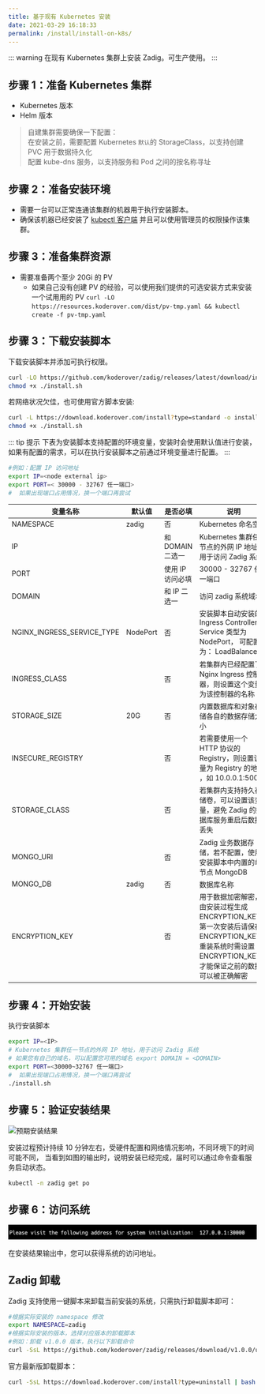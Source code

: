 ```yaml
---
title: 基于现有 Kubernetes 安装
date: 2021-03-29 16:18:33
permalink: /install/install-on-k8s/
---
```


::: warning
 在现有 Kubernetes 集群上安装 Zadig。可生产使用。
:::

## 步骤 1：准备 Kubernetes 集群

- Kubernetes  <Badge text="v1.12.0 +" /> 版本 <br>
- Helm  <Badge text="v3.0.0 +" /> 版本<br>

> 自建集群需要确保一下配置：<br>
> 在安装之前，需要配置 Kubernetes `默认`的 StorageClass，以支持创建 PVC 用于数据持久化 <br>
> 配置 kube-dns 服务，以支持服务和 Pod 之间的按名称寻址 <br>

## 步骤 2：准备安装环境

- 需要一台可以正常连通该集群的机器用于执行安装脚本。
- 确保该机器已经安装了 [kubectl 客户端](https://kubernetes.io/docs/tasks/tools/) 并且可以使用管理员的权限操作该集群。

## 步骤 3：准备集群资源

- 需要准备两个至少 20Gi 的 PV
    - 如果自己没有创建 PV 的经验，可以使用我们提供的可选安装方式来安装一个试用用的 PV
``` curl -LO https://resources.koderover.com/dist/pv-tmp.yaml && kubectl create -f pv-tmp.yaml ```

## 步骤 3：下载安装脚本

下载安装脚本并添加可执行权限。

```bash
curl -LO https://github.com/koderover/zadig/releases/latest/download/install.sh
chmod +x ./install.sh
```
若网络状况欠佳，也可使用官方脚本安装: 
```bash
curl -L https://download.koderover.com/install?type=standard -o install.sh 
chmod +x ./install.sh
```

::: tip 提示
下表为安装脚本支持配置的环境变量，安装时会使用默认值进行安装，如果有配置的需求，可以在执行安装脚本之前通过环境变量进行配置。
:::

```bash
#例如：配置 IP 访问地址
export IP=<node external ip>
export PORT=< 30000 - 32767 任一端口>
#  如果出现端口占用情况，换一个端口再尝试
```

| 变量名称                   | 默认值                | 是否必填       | 说明 |
| -------------------------- | ---------------------------- | -------|----------------------------------------------- |
| NAMESPACE                  |  zadig                       | 否    | Kubernetes 命名空间 |
| IP                          |                              |和 DOMAIN 二选一  | Kubernetes 集群任一节点的外网 IP 地址，用于访问 Zadig 系统|
| PORT                         |                                        | 使用 IP 访问必填 | 30000 - 32767 任一端口 |
| DOMAIN                      |        |和 IP 二选一  | 访问 zadig 系统域名|
| NGINX_INGRESS_SERVICE_TYPE | NodePort                | 否     | 安装脚本自动安装的 Ingress Controller Service 类型为 NodePort， 可配置为： LoadBalancer |
| INGRESS_CLASS              |    |否 | 若集群内已经配置了 Nginx Ingress 控制器，则设置这个变量为该控制器的名称                                                        |
| STORAGE_SIZE                |  20G                       |否 | 内置数据库和对象存储各自的数据存储大小  |
| INSECURE_REGISTRY          |                        | 否   | 若需要使用一个 HTTP 协议的 Registry，则设置该变量为 Registry 的地址 ，如 10.0.0.1:5000     |
| STORAGE_CLASS              |                            | 否  | 若集群内支持持久存储卷，可以设置该变量，避免 Zadig 的数据库服务重启后数据丢失|
| MONGO_URI                  |                           | 否   | Zadig 业务数据存储，若不配置，使用安装脚本中内置的单节点 MongoDB                           |
| MONGO_DB                   |  zadig                     |否  | 数据库名称 |
| ENCRYPTION_KEY                     |                          | 否    | 用于数据加密解密，由安装过程生成 ENCRYPTION_KEY，第一次安装后请保存 ENCRYPTION_KEY，重装系统时需设置 ENCRYPTION_KEY，才能保证之前的数据可以被正确解密|


## 步骤 4：开始安装

执行安装脚本

```bash
export IP=<IP>
# Kubernetes 集群任一节点的外网 IP 地址，用于访问 Zadig 系统
# 如果您有自己的域名，可以配置您可用的域名 export DOMAIN = <DOMAIN>
export PORT=<30000~32767 任一端口>
#  如果出现端口占用情况，换一个端口再尝试
./install.sh
```

## 步骤 5：验证安装结果

![预期安装结果](./_images/install_success_new.png)

安装过程预计持续 10 分钟左右，受硬件配置和网络情况影响，不同环境下的时间可能不同，
当看到如图的输出时，说明安装已经完成，届时可以通过命令查看服务启动状态。

```bash
kubectl -n zadig get po
```
## 步骤 6：访问系统

![预期安装结果](./_images/get_endpoint.png)

在安装结果输出中，您可以获得系统的访问地址。


## Zadig 卸载

Zadig 支持使用一键脚本来卸载当前安装的系统，只需执行卸载脚本即可：

```bash
#根据实际安装的 namespace 修改
export NAMESPACE=zadig
#根据实际安装的版本，选择对应版本的卸载脚本
#例如：卸载 v1.0.0 版本，执行以下卸载命令
curl -SsL https://github.com/koderover/zadig/releases/download/v1.0.0/uninstall.sh |bash
```

官方最新版卸载脚本：
```bash
curl -SsL https://download.koderover.com/install?type=uninstall | bash
```
